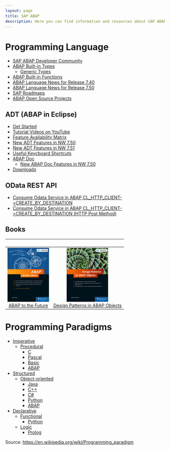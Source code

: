 ```yaml
---
layout: page
title: SAP ABAP
description: Here you can find information and resources about SAP ABAP.
---
```


# Programming Language

- [SAP ABAP Developer Community](https://www.sap.com/community/topic/abap.html)
- [ABAP Built-in Types](https://help.sap.com/abapdocu_70/en/ABENBUILT_IN_TYPES_COMPLETE.htm)
  - [Generic Types](https://help.sap.com/abapdocu_70/en/ABENBUILT_IN_TYPES_GENERIC.htm)
- [ABAP Built-in Functions](https://blogs.sap.com/2015/11/30/reminder-abap-built-in-functions/)
- [ABAP Language News for Release 7.40](https://blogs.sap.com/2013/07/22/abap-news-for-release-740/)
- [ABAP Language News for Release 7.50](https://blogs.sap.com/2015/11/27/abap-language-news-for-release-750/)
- [SAP Roadmaps](http://www.sap.com/solution/roadmaps.html)
- [ABAP Open Source Projects](https://blogs.sap.com/2015/11/27/abap-open-source-projects/)

## ADT (ABAP in Eclipse)

- [Get Started](https://blogs.sap.com/2012/06/19/get-started-with-the-abap-development-tools-for-sap-netweaver/)
- [Tutorial Videos on YouTube](https://www.youtube.com/playlist?list=PLM6Ee3lDb6FgYc8PhQbfD90Z4jA17j3V7)
- [Feature Availability Matrix](https://blogs.sap.com/2013/06/05/adt-feature-availability-matrix-for-as-abap-releases/)
- [New ADT Features in NW 7.50](https://blogs.sap.com/2015/10/22/out-now-adt-version-251-for-the-brand-new-as-abap-750/)
- [New ADT Features in NW 7.51](https://blogs.sap.com/2016/10/19/now-available-abap-update-site-adt-version-2.68/)
- [Useful Keycboard Shortcuts](https://blogs.sap.com/2013/11/21/useful-keyboard-shortcuts-for-abap-in-eclipse/)
- [ABAP Doc](https://blogs.sap.com/2013/04/29/abap-doc/)
  - [New ABAP Doc Features in NW 7.50](https://blogs.sap.com/2015/10/21/new-abap-doc-features-with-netweaver-75/)
- [Downloads](https://tools.hana.ondemand.com/)

## OData REST API
- [Consume Odata Service in ABAP CL_HTTP_CLIENT->CREATE_BY_DESTINATION](https://blogs.sap.com/2016/03/16/consume-odata-service-in-abap-clhttpclient-createbydestination/)
- [Consume Odata Service in ABAP CL_HTTP_CLIENT->CREATE_BY_DESTINATION (HTTP Post Method)](https://blogs.sap.com/2016/06/21/consume-odata-service-in-abap-clhttpclient-createbydestination-http-post-method/)

## Books

| &nbsp; | &nbsp; |
|:---:|:---:|
| ![](img/abap_to_the_future.jpg)<br />[ABAP to the Future](https://www.sap-press.com/abap-to-the-future_4161/) | ![](img/design_patterns_in_abap_objects.jpg)<br />[Design Patterns in ABAP Objects](https://www.sap-press.com/design-patterns-in-abap-objects_4277/) |

# Programming Paradigms

- [Imperative](https://en.wikipedia.org/wiki/Imperative_programming)
  - [Procedural](https://en.wikipedia.org/wiki/Procedural_programming)
    - [C](https://en.m.wikipedia.org/wiki/C_(programming_language))
    - [Pascal](https://en.m.wikipedia.org/wiki/Pascal_(programming_language))
    - [Basic](https://en.m.wikipedia.org/wiki/BASIC)
    - [ABAP](https://en.wikipedia.org/wiki/ABAP)
- [Structured](https://en.wikipedia.org/wiki/Structured_programming)
  - [Object-oriented](https://en.wikipedia.org/wiki/Structured_programming)
    - [Java](https://en.m.wikipedia.org/wiki/Java_(programming_language))
    - [C++](https://en.m.wikipedia.org/wiki/C%2B%2B)
    - [C#](https://en.m.wikipedia.org/wiki/C_Sharp_(programming_language))
    - [Python](https://en.m.wikipedia.org/wiki/Python_(programming_language))
    - [ABAP](https://en.wikipedia.org/wiki/ABAP)
- [Declarative](https://en.wikipedia.org/wiki/Declarative_programming)
  - [Functional](https://en.wikipedia.org/wiki/Functional_programming)
    - [Python](https://en.m.wikipedia.org/wiki/Python_(programming_language))
  - [Logic](https://en.wikipedia.org/wiki/Logic_programming)
    - [Prolog](https://en.m.wikipedia.org/wiki/Prolog)

Source: <https://en.wikipedia.org/wiki/Programming_paradigm>